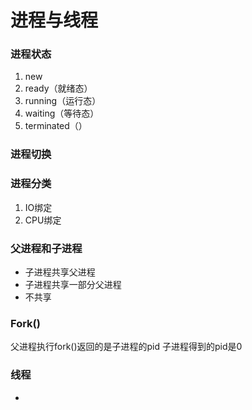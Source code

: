 # 进程与线程


### 进程状态

1. new
2. ready（就绪态）
3. running（运行态）
4. waiting（等待态）
5. terminated（）


### 进程切换


### 进程分类

1. IO绑定
2. CPU绑定


### 父进程和子进程

* 子进程共享父进程
* 子进程共享一部分父进程
* 不共享


### Fork()

父进程执行fork()返回的是子进程的pid
子进程得到的pid是0


### 线程

* 
